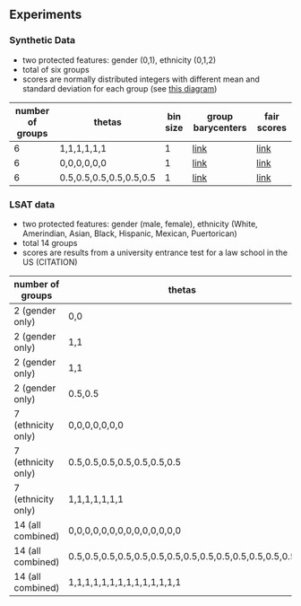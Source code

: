 ## Experiments ##

### Synthetic Data ###
* two protected features: gender (0,1), ethnicity (0,1,2) 
* total of six groups
* scores are normally distributed integers with different mean and standard deviation for each group (see 
[this diagram](https://github.com/MilkaLichtblau/ContinuousFairness/blob/master/data/synthetic/scoreDistributionPerGroup.png))

| number of groups | thetas | bin size | group barycenters | fair scores |
| --- | --- | --- | --- | --- |
| 6 | 1,1,1,1,1,1 | 1 | [link](https://github.com/MilkaLichtblau/ContinuousFairness/blob/master/data/synthetic/results/theta%3D1/groupBarycenters.png) | [link](https://github.com/MilkaLichtblau/ContinuousFairness/blob/master/data/synthetic/results/theta%3D1/fairScoreDistributionPerGroup.png)|
| 6 | 0,0,0,0,0,0 | 1 |[link]() | [link]() |
| 6 | 0.5,0.5,0.5,0.5,0.5,0.5 | 1 | [link]() | [link]() |

### LSAT data ###
* two protected features: gender (male, female), ethnicity (White, Amerindian, Asian, Black, Hispanic, Mexican, Puertorican)
* total 14 groups
* scores are results from a university entrance test for a law school in the US (CITATION)

| number of groups | thetas | bin size | group barycenters | fair scores |
| --- | --- | --- | --- | --- |
| 2 (gender only) | 0,0 | [link]() | [link]() |
| 2 (gender only) | 1,1 | 2 | [link]() | [link]() |
| 2 (gender only) | 1,1 | 1 | [link]() | [link]() |
| 2 (gender only) | 0.5,0.5 | 1 | [link]() | [link]() |
| 7 (ethnicity only) | 0,0,0,0,0,0,0 |  1 | [link]() | [link]() |
| 7 (ethnicity only) | 0.5,0.5,0.5,0.5,0.5,0.5,0.5 |  1 | [link]() | [link]() |
| 7 (ethnicity only) | 1,1,1,1,1,1,1 |  1 | [link]() | [link]() |
| 14 (all combined) | 0,0,0,0,0,0,0,0,0,0,0,0,0,0 |  2 | [link]() | [link]() |
| 14 (all combined) | 0.5,0.5,0.5,0.5,0.5,0.5,0.5,0.5,0.5,0.5,0.5,0.5,0.5,0.5 | 2 | [link]() | [link]() |
| 14 (all combined) | 1,1,1,1,1,1,1,1,1,1,1,1,1,1 | 2 |  [link]() | [link]() |
